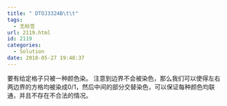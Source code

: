 ```yaml
---
title: " DTOJ3324B\t\t"
tags:
  - 无标签
url: 2119.html
id: 2119
categories:
  - Solution
date: 2018-05-27 19:48:37
---
```


要有给定格子只被一种颜色染。 注意到边界不会被染色，那么我们可以使得左右两边界的方格均被染成0/1，然后中间的部分交替染色，可以保证每种颜色均联通，并且不存在不合法的情况。